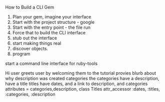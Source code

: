 How to Build a CLI Gem

1. Plan your gem, imagine your interface
2. Start with the project structure - google
3. Start with the entry point - the file run
4. Force that to build the CLI interface
5. stub out the interface
6. start making things real
7. discover objects.
8. program

start a command line interface for ruby-tools

Hi user 
greets user by welcoming them to the tutorial
 provies blurb about why description was created
categories
the categories have a description, have a title
titles have dates, and a link to description, and categories
attributes = categories,description,
class Titles
attr_accessor :dates, :titles, :categories, :description